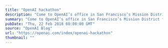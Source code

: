 ```yaml
---
title: "OpenAI hackathon"
description: "Come to OpenAI’s office in San Francisco’s Mission District for talks and a hackathon on Saturday, March 3rd."
summary: "Come to OpenAI’s office in San Francisco’s Mission District for talks and a hackathon on Saturday, March 3rd."
pubDate: "Thu, 22 Feb 2018 08:00:00 GMT"
source: "OpenAI Blog"
url: "https://openai.com/index/openai-hackathon"
thumbnail: ""
---
```


